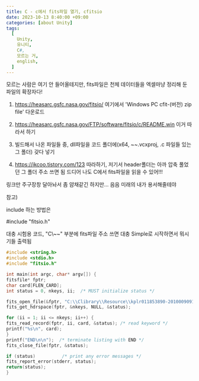 ```yaml
---
title: C - c에서 fits파일 열기, cfitsio
date: 2023-10-13 8:40:00 +09:00
categories: [about Unity]
tags:
  [
    Unity,
    유니티,
    C#,
    모르는 거,
    english,
  ]
---
```

 
모르는 사람은 여기 안 들어올테지만, fits파일은 천체 데이터들을 엑셀마냥 정리해 둔 파일의 확장자다!

1. https://heasarc.gsfc.nasa.gov/fitsio/ 여기에서 'Windows PC cfit-(버전) zip file' 다운로드


2. https://heasarc.gsfc.nasa.gov/FTP/software/fitsio/c/README.win 이거 따라서 하기

 
3. 빌드해서 나온 파일들 중, dll파일을 코드 폴더에(x64, ~~.vcxproj, .c 파일들 있는 그 폴더) 갖다 넣기

 

4. https://ikcoo.tistory.com/123 따라하기, 저기서 header폴더는 아까 압축 풀었던 그 폴더 주소 쓰면 됨 드디어 나도 C에서 fits파일을 읽을 수 있어!!!


링크만 주구장창 달아놔서 좀 얌채같긴 하지만... 음음 미래의 내가 용서해줄테야


참고)

include 하는 방법은

#include "fitsio.h"

대충 시험용 코드, "C\\~~" 부분에 fits파일 주소 쓰면 대충 Simple로 시작하면서 뭐시기들 출력됨
```c
#include <string.h>
#include <stdio.h>
#include "fitsio.h"

int main(int argc, char* argv[]) {
fitsfile* fptr;
char card[FLEN_CARD];
int status = 0, nkeys, ii;  /* MUST initialize status */

fits_open_file(&fptr, "C:\\Clibrary\\Resource\\kplr011853890-2010009091648_llc.fits", READONLY, &status);
fits_get_hdrspace(fptr, &nkeys, NULL, &status);

for (ii = 1; ii <= nkeys; ii++) {
fits_read_record(fptr, ii, card, &status); /* read keyword */
printf("%s\n", card);
}
printf("END\n\n");  /* terminate listing with END */
fits_close_file(fptr, &status);

if (status)          /* print any error messages */
fits_report_error(stderr, status);
return(status);
}
```